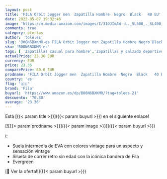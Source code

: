 ```yaml
---
layout: post
title: 'FILA Orbit Jogger men  Zapatilla Hombre  Negro  Black   40 EU'
date: 2022-05-07 19:32:46
image: 'https://m.media-amazon.com/images/I/31OJImAW--L._SL500_._SL400_.jpg'
comments: true
category: ofertas
author: 'tole.es'
slug: 'B08N6BXKMR-es FILA Orbit Jogger men Zapatilla Hombre Negro Black 40 EU'
sku: 'B08N6BXKMR-es'
tags: [ 'Zapatillas casual para hombre','Zapatillas y calzado deportivo para hombre','Zapatos','Zapatos para hombre','Zapatos y complementos','fila','zapatilla','🇪🇸', ]
actualPrice: 23.36 EUR
currency: EUR
price: 23.36
comparePrice: 80.0 EUR
prodname: 'FILA Orbit Jogger men  Zapatilla Hombre  Negro  Black   40 EU'
country: 'es'
flag: '🇪🇸'
brand: 'Fila'
buyurl: 'https://www.amazon.es/dp/B08N6BXKMR/?tag=tolees-21'
descuento: '70.80'
average: '23.36'
---
```


Está [{{< param title >}}]({{< param buyurl >}}) en el siguiente enlace!

[![{{< param prodname >}}]({{< param image >}})]({{< param buyurl >}})

ℹ️:

- Suela intermedia de EVA con colores vintage para un aspecto y sensación vintage
- Silueta de correr retro sin edad con la icónica bandera de Fila
- Evergreen

[🛒 Ver la oferta!!]({{< param buyurl >}})
